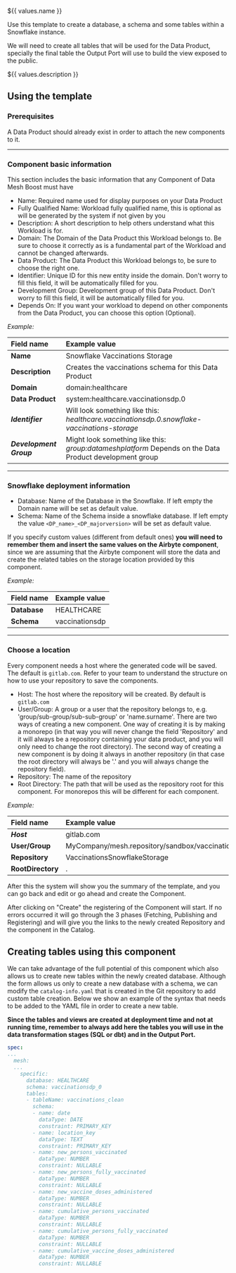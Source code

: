 ${{ values.name }}

Use this template to create a database, a schema and some tables within a Snowflake instance. 

We will need to create all tables that will be used for the Data Product, specially the final table the Output Port will use to build the view exposed to the public.

${{ values.description }}

## Using the template

### Prerequisites

A Data Product should already exist in order to attach the new components to it.

---

### Component basic information

This section includes the basic information that any Component of Data Mesh Boost must have

- Name: Required name used for display purposes on your Data Product
- Fully Qualified Name: Workload fully qualified name, this is optional as will be generated by the system if not given by you
- Description: A short description to help others understand what this Workload is for.
- Domain: The Domain of the Data Product this Workload belongs to. Be sure to choose it correctly as is a fundamental part of the Workload and cannot be changed afterwards.
- Data Product: The Data Product this Workload belongs to, be sure to choose the right one.
- Identifier: Unique ID for this new entity inside the domain. Don't worry to fill this field, it will be automatically filled for you.
- Development Group: Development group of this Data Product. Don't worry to fill this field, it will be automatically filled for you.
- Depends On: If you want your workload to depend on other components from the Data Product, you can choose this option (Optional).

*Example:*

| Field name              | Example value                                                                                          |
|:------------------------|:-------------------------------------------------------------------------------------------------------|
| **Name**                | Snowflake Vaccinations Storage                                                                         |
| **Description**         | Creates the vaccinations schema for this Data Product                                                  |
| **Domain**              | domain:healthcare                                                                                      |
| **Data Product**        | system:healthcare.vaccinationsdp.0                                                                     |
| ***Identifier***        | Will look something like this: *healthcare.vaccinationsdp.0.snowflake-vaccinations-storage*            |
| ***Development Group*** | Might look something like this: *group:datameshplatform* Depends on the Data Product development group |

---

### Snowflake deployment information

- Database: Name of the Database in the Snowflake. If left empty the Domain name will be set as default value.
- Schema: Name of the Schema inside a snowflake database. If left empty the value `<DP_name>_<DP_majorversion>` will be set as default value.

If you specify custom values (different from default ones) **you will need to remember them and insert the same values on the Airbyte component**, since we are assuming that the Airbyte component will store the data and create the related tables on the storage location provided by this component.

*Example:*

| Field name   | Example value  |
|:-------------|:---------------|
| **Database** | HEALTHCARE     |
| **Schema**   | vaccinationsdp |

---

### Choose a location

Every component needs a host where the generated code will be saved. The default is `gitlab.com`. Refer to your team to understand the structure on how to use your repository to save the components.

- Host: The host where the repository will be created. By default is `gitlab.com`
- User/Group: A group or a user that the repository belongs to, e.g. 'group/sub-group/sub-sub-group' or 'name.surname'. There are two ways of creating a new component. One way of creating it is by making a monorepo (in that way you will never change the field 'Repository' and it will always be a repository containing your data product, and you will only need to change the root directory). The second way of creating a new component is by doing it always in another repository (in that case the root directory will always be '.' and you will always change the repository field).
- Repository: The name of the repository
- Root Directory: The path that will be used as the repository root for this component. For monorepos this will be different for each component.

*Example:*

| Field name        | Example value                                  |
|:------------------|:-----------------------------------------------|
| ***Host***        | gitlab.com                                     |
| **User/Group**    | MyCompany/mesh.repository/sandbox/vaccinations |
| **Repository**    | VaccinationsSnowflakeStorage                   |
| **RootDirectory** | .                                              |

After this the system will show you the summary of the template, and you can go back and edit or go ahead and create the Component. 

After clicking on "Create" the registering of the Component will start. If no errors occurred it will go through the 3 phases (Fetching, Publishing and Registering) and will give you the links to the newly created Repository and the component in the Catalog.

## Creating tables using this component

We can take advantage of the full potential of this component which also allows us to create new tables within the newly created database. Although the form allows us only to create a new database with a schema, we can modify the `catalog-info.yaml` that is created in the Git repository to add custom table creation. Below we show an example of the syntax that needs to be added to the YAML file in order to create a new table.

**Since the tables and views are created at deployment time and not at running time, remember to **always** add here the tables you will use in the data transformation stages (SQL or dbt) and in the Output Port.**

``` yaml
spec:
...
  mesh:
  ...
    specific:
      database: HEALTHCARE
      schema: vaccinationsdp_0
      tables:
      - tableName: vaccinations_clean
        schema:
        - name: date
          dataType: DATE
          constraint: PRIMARY_KEY
        - name: location_key
          dataType: TEXT
          constraint: PRIMARY_KEY
        - name: new_persons_vaccinated
          dataType: NUMBER
          constraint: NULLABLE
        - name: new_persons_fully_vaccinated
          dataType: NUMBER
          constraint: NULLABLE
        - name: new_vaccine_doses_administered
          dataType: NUMBER
          constraint: NULLABLE
        - name: cumulative_persons_vaccinated
          dataType: NUMBER
          constraint: NULLABLE
        - name: cumulative_persons_fully_vaccinated
          dataType: NUMBER
          constraint: NULLABLE
        - name: cumulative_vaccine_doses_administered
          dataType: NUMBER
          constraint: NULLABLE
```